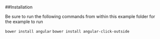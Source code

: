 ##Installation

Be sure to run the following commands from within this example folder for the example to run

`bower install angular`
`bower install angular-click-outside`
